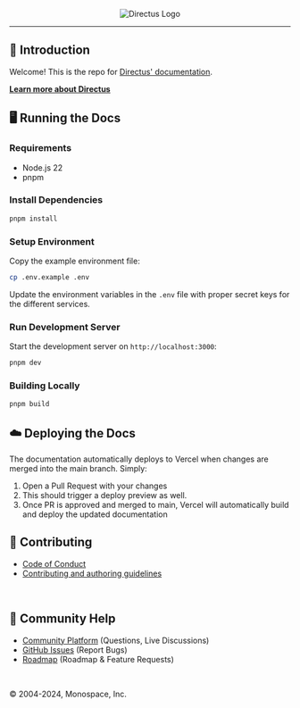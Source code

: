 <p align="center"><img alt="Directus Logo" src="https://user-images.githubusercontent.com/522079/158864859-0fbeae62-9d7a-4619-b35e-f8fa5f68e0c8.png"></p>

---

## 🐰 Introduction

Welcome! This is the repo for [Directus' documentation](https://docs.directus.io).

**[Learn more about Directus](https://directus.io)**


## 🖥️ Running the Docs

### Requirements

- Node.js 22
- pnpm

### Install Dependencies

```bash
pnpm install
```

### Setup Environment

Copy the example environment file:

```bash
cp .env.example .env
```

Update the environment variables in the `.env` file with proper secret keys for the different
services.

### Run Development Server

Start the development server on `http://localhost:3000`:

```bash
pnpm dev
```

### Building Locally

```bash
pnpm build
```

## ☁️ Deploying the Docs

The documentation automatically deploys to Vercel when changes are merged into the main branch. Simply:

1. Open a Pull Request with your changes
2. This should trigger a deploy preview as well.
3. Once PR is approved and merged to main, Vercel will automatically build and deploy the updated documentation

## 🚀 Contributing

- [Code of Conduct](https://directus.io/docs/community/overview/conduct)
- [Contributing and authoring guidelines](https://directus.io/docs/community/contribution/documentation)

<br />

## 🤔 Community Help

- [Community Platform](https://community.directus.io) (Questions, Live Discussions)
- [GitHub Issues](https://github.com/directus/docs/issues) (Report Bugs)
- [Roadmap](https://roadmap.directus.io) (Roadmap & Feature Requests)

<br />

© 2004-2024, Monospace, Inc.
